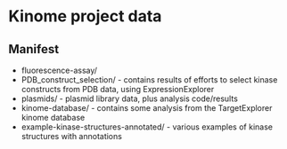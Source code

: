 Kinome project data
===================

Manifest
--------

* fluorescence-assay/
* PDB\_construct\_selection/ - contains results of efforts to select kinase constructs from PDB data, using ExpressionExplorer
* plasmids/ - plasmid library data, plus analysis code/results
* kinome-database/ - contains some analysis from the TargetExplorer kinome database
* example-kinase-structures-annotated/ - various examples of kinase structures with annotations
